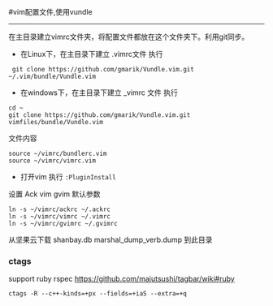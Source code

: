 #vim配置文件,使用vundle

------

在主目录建立vimrc文件夹，将配置文件都放在这个文件夹下。利用git同步。

- 在Linux下，在主目录下建立 .vimrc文件
执行 

```
 git clone https://github.com/gmarik/Vundle.vim.git ~/.vim/bundle/Vundle.vim
```

- 在windows下，在主目录下建立 _vimrc 文件
执行 

```
cd ~
git clone https://github.com/gmarik/Vundle.vim.git vimfiles/bundle/Vundle.vim
```

文件内容
```
source ~/vimrc/bundlerc.vim
source ~/vimrc/vimrc.vim

```
- 打开vim 执行 `:PluginInstall`



设置 Ack vim gvim 默认参数
```
ln -s ~/vimrc/ackrc ~/.ackrc
ln -s ~/vimrc/vimrc ~/.vimrc
ln -s ~/vimrc/gvimrc ~/.gvimrc
```

从坚果云下载 shanbay.db marshal_dump_verb.dump 到此目录









### ctags
support ruby rspec
https://github.com/majutsushi/tagbar/wiki#ruby

```
ctags -R --c++-kinds=+px --fields=+iaS --extra=+q 
```

